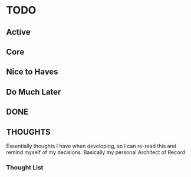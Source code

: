 # TODO

## Active

## Core

## Nice to Haves

## Do Much Later

## DONE

## THOUGHTS

Essentially thoughts I have when developing, so I can re-read this and remind
myself of my decisions. Basically my personal Architect of Record

### Thought List
